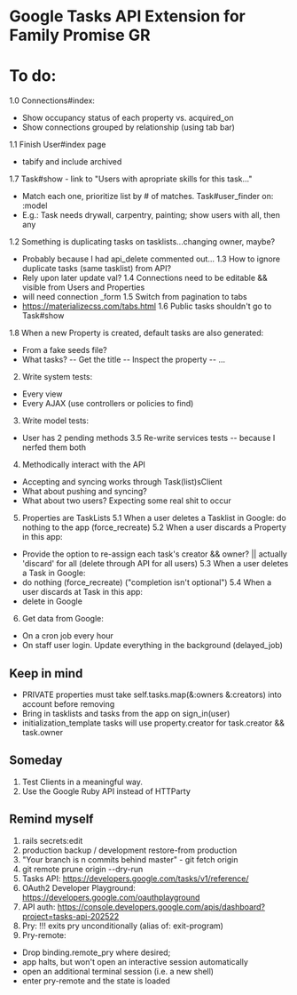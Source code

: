# Google Tasks API Extension for Family Promise GR

# To do:
1.0 Connections#index:
  - Show occupancy status of each property vs. acquired_on
  - Show connections grouped by relationship (using tab bar)

1.1 Finish User#index page
  - tabify and include archived

1.7 Task#show - link to "Users with apropriate skills for this task..."
  - Match each one, prioritize list by # of matches. Task#user_finder on: :model
  - E.g.: Task needs drywall, carpentry, painting; show users with all, then any

1.2 Something is duplicating tasks on tasklists...changing owner, maybe?
  - Probably because I had api_delete commented out...
1.3 How to ignore duplicate tasks (same tasklist) from API?
  - Rely upon later update val?
1.4 Connections need to be editable && visible from Users and Properties
  - will need connection _form
1.5 Switch from pagination to tabs
  - https://materializecss.com/tabs.html
1.6 Public tasks shouldn't go to Task#show

1.8 When a new Property is created, default tasks are also generated:
  - From a fake seeds file?
  - What tasks?
  -- Get the title
  -- Inspect the property
  -- ...

2. Write system tests:
  - Every view
  - Every AJAX (use controllers or policies to find)
3. Write model tests:
  - User has 2 pending methods
3.5 Re-write services tests -- because I nerfed them both
4. Methodically interact with the API
  - Accepting and syncing works through Task(list)sClient
  - What about pushing and syncing?
  - What about two users? Expecting some real shit to occur

5. Properties are TaskLists
5.1 When a user deletes a Tasklist in Google: do nothing to the app (force_recreate)
5.2 When a user discards a Property in this app:
  - Provide the option to re-assign each task's creator && owner? || actually 'discard' for all (delete through API for all users)
5.3 When a user deletes a Task in Google:
  - do nothing (force_recreate) ("completion isn't optional")
5.4 When a user discards at Task in this app:
  - delete in Google

6. Get data from Google:
  - On a cron job every hour
  - On staff user login. Update everything in the background (delayed_job)

## Keep in mind
- PRIVATE properties must take self.tasks.map(&:owners &:creators) into account before removing
- Bring in tasklists and tasks from the app on sign_in(user)
- initialization_template tasks will use property.creator for task.creator && task.owner

## Someday
1. Test Clients in a meaningful way.
2. Use the Google Ruby API instead of HTTParty

## Remind myself
1. rails secrets:edit
2. production backup / development restore-from production
3. "Your branch is n commits behind master" - git fetch origin
4. git remote prune origin --dry-run
5. Tasks API: https://developers.google.com/tasks/v1/reference/
6. OAuth2 Developer Playground: https://developers.google.com/oauthplayground
7. API auth: https://console.developers.google.com/apis/dashboard?project=tasks-api-202522
8. Pry: !!! exits pry unconditionally (alias of: exit-program)
9. Pry-remote:
  - Drop binding.remote_pry where desired;
  - app halts, but won't open an interactive session automatically
  - open an additional terminal session (i.e. a new shell)
  - enter pry-remote and the state is loaded
